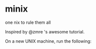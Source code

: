 # minix
one nix to rule them all

Inspired by @zmre 's awesome tutorial.

On a new UNIX machine, run the following:


